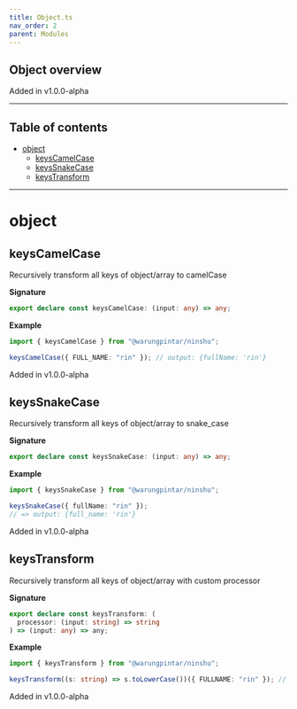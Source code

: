```yaml
---
title: Object.ts
nav_order: 2
parent: Modules
---
```


## Object overview

Added in v1.0.0-alpha

---

<h2 class="text-delta">Table of contents</h2>

- [object](#object)
  - [keysCamelCase](#keyscamelcase)
  - [keysSnakeCase](#keyssnakecase)
  - [keysTransform](#keystransform)

---

# object

## keysCamelCase

Recursively transform all keys of object/array to camelCase

**Signature**

```ts
export declare const keysCamelCase: (input: any) => any;
```

**Example**

```ts
import { keysCamelCase } from "@warungpintar/ninshu";

keysCamelCase({ FULL_NAME: "rin" }); // output: {fullName: 'rin'}
```

Added in v1.0.0-alpha

## keysSnakeCase

Recursively transform all keys of object/array to snake_case

**Signature**

```ts
export declare const keysSnakeCase: (input: any) => any;
```

**Example**

```ts
import { keysSnakeCase } from "@warungpintar/ninshu";

keysSnakeCase({ fullName: "rin" });
// => output: {full_name: 'rin'}
```

Added in v1.0.0-alpha

## keysTransform

Recursively transform all keys of object/array with custom processor

**Signature**

```ts
export declare const keysTransform: (
  processor: (input: string) => string
) => (input: any) => any;
```

**Example**

```ts
import { keysTransform } from "@warungpintar/ninshu";

keysTransform((s: string) => s.toLowerCase())({ FULLNAME: "rin" }); // output: {fullname: 'rin'}
```

Added in v1.0.0-alpha
